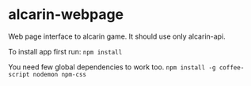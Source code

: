 alcarin-webpage
===============

Web page interface to alcarin game. It should use only alcarin-api.

To install app first run:
`npm install`

You need few global dependencies to work too.
`npm install -g coffee-script nodemon npm-css`
